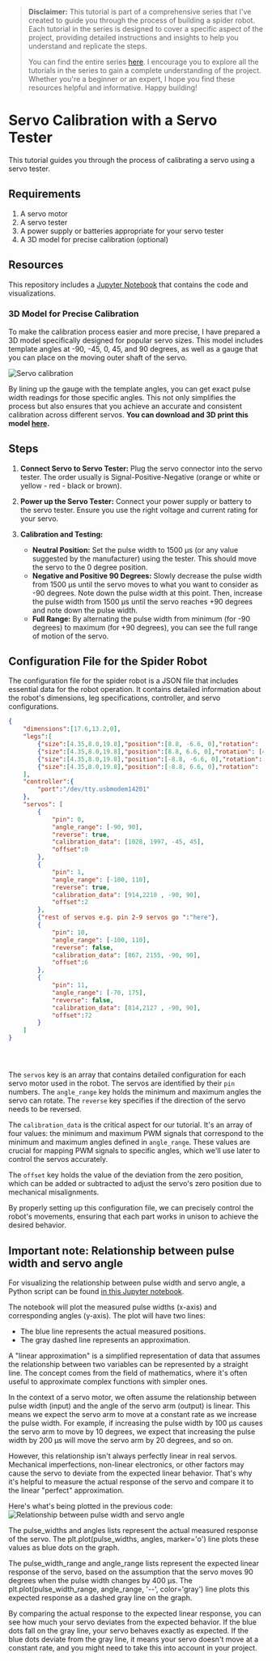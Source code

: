 > **Disclaimer:** This tutorial is part of a comprehensive series that I've created to guide you through the process of building a spider robot. Each tutorial in the series is designed to cover a specific aspect of the project, providing detailed instructions and insights to help you understand and replicate the steps.
> 
> You can find the entire series [here](../README.md). I encourage you to explore all the tutorials in the series to gain a complete understanding of the project. Whether you're a beginner or an expert, I hope you find these resources helpful and informative. Happy building!


# Servo Calibration with a Servo Tester

This tutorial guides you through the process of calibrating a servo using a servo tester. 

## Requirements

1. A servo motor
2. A servo tester
3. A power supply or batteries appropriate for your servo tester
4. A 3D model for precise calibration (optional)


## Resources

This repository includes a [Jupyter Notebook](servo_calibration.ipynb) that contains the code and visualizations. 

### 3D Model for Precise Calibration

To make the calibration process easier and more precise, I have prepared a 3D model specifically designed for popular servo sizes. This model includes template angles at -90, -45, 0, 45, and 90 degrees, as well as a gauge that you can place on the moving outer shaft of the servo.

![Servo calibration](media/servo_calibration.png)

By lining up the gauge with the template angles, you can get exact pulse width readings for those specific angles. This not only simplifies the process but also ensures that you achieve an accurate and consistent calibration across different servos. 
**You can download and 3D print this model [here](LINK_TO_3D_MODEL).**

## Steps

1. **Connect Servo to Servo Tester:** Plug the servo connector into the servo tester. The order usually is Signal-Positive-Negative (orange or white or yellow - red - black or brown).

2. **Power up the Servo Tester:** Connect your power supply or battery to the servo tester. Ensure you use the right voltage and current rating for your servo.

3. **Calibration and Testing:**
   - **Neutral Position:** Set the pulse width to 1500 μs (or any value suggested by the manufacturer) using the tester. This should move the servo to the 0 degree position.
   - **Negative and Positive 90 Degrees:** Slowly decrease the pulse width from 1500 μs until the servo moves to what you want to consider as -90 degrees. Note down the pulse width at this point. Then, increase the pulse width from 1500 μs until the servo reaches +90 degrees and note down the pulse width.
   - **Full Range:** By alternating the pulse width from minimum (for -90 degrees) to maximum (for +90 degrees), you can see the full range of motion of the servo. 
## Configuration File for the Spider Robot

The configuration file for the spider robot is a JSON file that includes essential data for the robot operation. It contains detailed information about the robot's dimensions, leg specifications, controller, and servo configurations.

```json
{
    "dimensions":[17.6,13.2,0],
    "legs":[
        {"size":[4.35,8.0,19.8],"position":[8.8, -6.6, 0],"rotation": [-45,0,180]},
        {"size":[4.35,8.0,19.8],"position":[8.8, 6.6, 0],"rotation": [45,0,180]},
        {"size":[4.35,8.0,19.8],"position":[-8.8, -6.6, 0],"rotation": [-135,0,180]},
        {"size":[4.35,8.0,19.8],"position":[-8.8, 6.6, 0],"rotation": [135,0,180]}
    ],
    "controller":{
        "port":"/dev/tty.usbmodem14201"
    },
    "servos": [
        {
            "pin": 0,
            "angle_range": [-90, 90],
            "reverse": true,
            "calibration_data": [1028, 1997, -45, 45],
            "offset":0
        },
        {
            "pin": 1,
            "angle_range": [-100, 110],
            "reverse": true,
            "calibration_data": [914,2210 , -90, 90],
            "offset":2
        },
        {"rest of servos e.g. pin 2-9 servos go ":"here"},
        {
            "pin": 10,
            "angle_range": [-100, 110],
            "reverse": false,
            "calibration_data": [867, 2155, -90, 90],
            "offset":6
        },
        {
            "pin": 11,
            "angle_range": [-70, 175],
            "reverse": false,
            "calibration_data": [814,2127 , -90, 90],
            "offset":72
        }
    ]
}





```

The `servos` key is an array that contains detailed configuration for each servo motor used in the robot. The servos are identified by their `pin` numbers. The `angle_range` key holds the minimum and maximum angles the servo can rotate. The `reverse` key specifies if the direction of the servo needs to be reversed.

The `calibration_data` is the critical aspect for our tutorial. It's an array of four values: the minimum and maximum PWM signals that correspond to the minimum and maximum angles defined in `angle_range`. These values are crucial for mapping PWM signals to specific angles, which we'll use later to control the servos accurately. 

The `offset` key holds the value of the deviation from the zero position, which can be added or subtracted to adjust the servo's zero position due to mechanical misalignments.

By properly setting up this configuration file, we can precisely control the robot's movements, ensuring that each part works in unison to achieve the desired behavior.

## Important note: Relationship between pulse width and servo angle

For visualizing the relationship between pulse width and servo angle, a Python script can be found [in this Jupyter notebook](servo_calibration.ipynb).

The notebook will plot the measured pulse widths (x-axis) and corresponding angles (y-axis). The plot will have two lines:

- The blue line represents the actual measured positions.
- The gray dashed line represents an approximation.

A "linear approximation" is a simplified representation of data that assumes the relationship between two variables can be represented by a straight line. The concept comes from the field of mathematics, where it's often useful to approximate complex functions with simpler ones.

In the context of a servo motor, we often assume the relationship between pulse width (input) and the angle of the servo arm (output) is linear. This means we expect the servo arm to move at a constant rate as we increase the pulse width. For example, if increasing the pulse width by 100 µs causes the servo arm to move by 10 degrees, we expect that increasing the pulse width by 200 µs will move the servo arm by 20 degrees, and so on.

However, this relationship isn't always perfectly linear in real servos. Mechanical imperfections, non-linear electronics, or other factors may cause the servo to deviate from the expected linear behavior. That's why it's helpful to measure the actual response of the servo and compare it to the linear "perfect" approximation.

Here's what's being plotted in the previous code:
![Relationship between pulse width and servo angle](media/image.png)

The pulse_widths and angles lists represent the actual measured response of the servo. The plt.plot(pulse_widths, angles, marker='o') line plots these values as blue dots on the graph.

The pulse_width_range and angle_range lists represent the expected linear response of the servo, based on the assumption that the servo moves 90 degrees when the pulse width changes by 400 µs. The plt.plot(pulse_width_range, angle_range, '--', color='gray') line plots this expected response as a dashed gray line on the graph.

By comparing the actual response to the expected linear response, you can see how much your servo deviates from the expected behavior. If the blue dots fall on the gray line, your servo behaves exactly as expected. If the blue dots deviate from the gray line, it means your servo doesn't move at a constant rate, and you might need to take this into account in your project.

